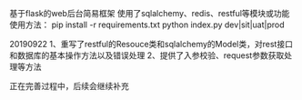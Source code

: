 基于flask的web后台简易框架
使用了sqlalchemy、redis、restful等模块或功能
使用方法：
pip install -r requirements.txt
python index.py dev|sit|uat|prod

20190922
1、重写了restful的Resouce类和sqlalchemy的Model类，对rest接口和数据库的基本操作方法以及错误处理
2、提供了入参校验、request参数获取处理等方法

正在完善过程中，后续会继续补充